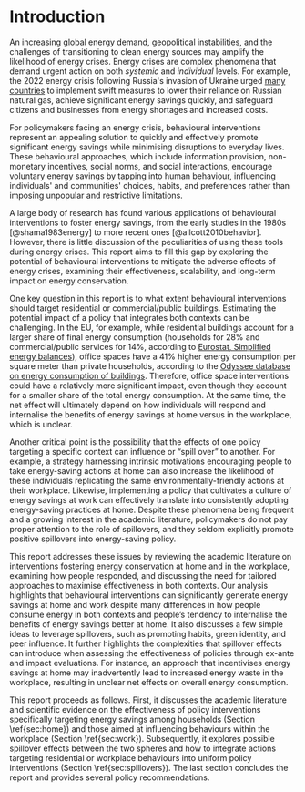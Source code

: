 # Introduction

An increasing global energy demand, geopolitical instabilities, and the challenges of transitioning to clean energy sources may amplify the likelihood of energy crises. Energy crises are complex phenomena that demand urgent action on both _systemic_ and _individual_ levels. For example, the 2022 energy crisis following Russia's invasion of Ukraine urged [many countries](https://www.nature.com/articles/d41586-022-00969-9) to implement swift measures to lower their reliance on Russian natural gas, achieve significant energy savings quickly, and safeguard citizens and businesses from energy shortages and increased costs.

For policymakers facing an energy crisis, behavioural interventions represent an appealing solution to quickly and effectively promote significant energy savings while minimising disruptions to everyday lives. These behavioural approaches, which include information provision, non-monetary incentives, social norms, and social interactions, encourage voluntary energy savings by tapping into human behaviour, influencing individuals' and communities' choices, habits, and preferences rather than imposing unpopular and restrictive limitations. 

A large body of research has found various applications of behavioural interventions to foster energy savings, from the early studies in the 1980s [@shama1983energy] to more recent ones [@allcott2010behavior]. However, there is little discussion of the peculiarities of using these tools during energy crises. This report aims to fill this gap by exploring the potential of behavioural interventions to mitigate the adverse effects of energy crises, examining their effectiveness, scalability, and long-term impact on energy conservation.

One key question in this report is to what extent behavioural interventions should target residential or commercial/public buildings. Estimating the potential impact of a policy that integrates both contexts can be challenging. In the EU, for example, while residential buildings account for a larger share of final energy consumption (households for 28% and commercial/public services for 14%, according to [Eurostat, Simplified energy balances](https://ec.europa.eu/eurostat/databrowser/view/NRG_BAL_S/default/table?lang=en)), office spaces have a 41% higher energy consumption per square meter than private households, according to the [Odyssee database on energy consumption of buildings](http://www.indicators.odyssee-mure.eu/). Therefore, office space interventions could have a relatively more significant impact, even though they account for a smaller share of the total energy consumption.  At the same time, the net effect will ultimately depend on how individuals will respond and internalise the benefits of energy savings at home versus in the workplace, which is unclear.  

Another critical point is the possibility that the effects of one policy targeting a specific context can influence or “spill over” to another. For example, a strategy harnessing intrinsic motivations encouraging people to take energy-saving actions at home can also increase the likelihood of these individuals replicating the same environmentally-friendly actions at their workplace. Likewise, implementing a policy that cultivates a culture of energy savings at work can effectively translate into consistently adopting energy-saving practices at home. Despite these phenomena being frequent and a growing interest in the academic literature, policymakers do not pay proper attention to the role of spillovers, and they seldom explicitly promote positive spillovers into energy-saving policy. 

This report addresses these issues by reviewing the academic literature on interventions fostering energy conservation at home and in the workplace, examining how people responded, and discussing the need for tailored approaches to maximise effectiveness in both contexts. Our analysis highlights that behavioural interventions can significantly generate energy savings at home and work despite many differences in how people consume energy in both contexts and people’s tendency to internalise the benefits of energy savings better at home. It also discusses a few simple ideas to leverage spillovers, such as promoting habits, green identity, and peer influence. It further highlights the complexities that spillover effects can introduce when assessing the effectiveness of policies through ex-ante and impact evaluations. For instance, an approach that incentivises energy savings at home may inadvertently lead to increased energy waste in the workplace, resulting in unclear net effects on overall energy consumption.

This report proceeds as follows. First, it discusses the academic literature and scientific evidence on the effectiveness of policy interventions specifically targeting energy savings among households (Section \ref{sec:home}) and those aimed at influencing behaviours within the workplace (Section \ref{sec:work}). Subsequently, it explores possible spillover effects between the two spheres and how to integrate actions targeting residential or workplace behaviours into uniform policy interventions (Section \ref{sec:spillovers}). The last section concludes the report and provides several policy recommendations.